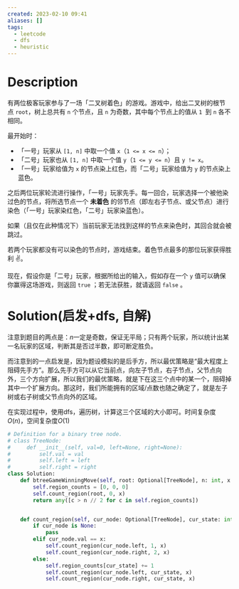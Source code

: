 ```yaml
---
created: 2023-02-10 09:41
aliases: []
tags:
  - leetcode 
  - dfs 
  - heuristic
---
```


# Description

有两位极客玩家参与了一场「二叉树着色」的游戏。游戏中，给出二叉树的根节点 `root`，树上总共有 `n` 个节点，且 `n` 为奇数，其中每个节点上的值从 `1 `到 `n` 各不相同。

最开始时：

* 「一号」玩家从 `[1, n]` 中取一个值 `x`（`1 <= x <= n`）；
* 「二号」玩家也从 `[1, n]` 中取一个值 `y`（`1 <= y <= n`）且 `y != x`。
* 「一号」玩家给值为 `x` 的节点染上红色，而「二号」玩家给值为 `y` 的节点染上蓝色。



之后两位玩家轮流进行操作，「一号」玩家先手。每一回合，玩家选择一个被他染过色的节点，将所选节点一个 **未着色** 的邻节点（即左右子节点、或父节点）进行染色（「一号」玩家染红色，「二号」玩家染蓝色）。

如果（且仅在此种情况下）当前玩家无法找到这样的节点来染色时，其回合就会被跳过。

若两个玩家都没有可以染色的节点时，游戏结束。着色节点最多的那位玩家获得胜利 ✌️。

现在，假设你是「二号」玩家，根据所给出的输入，假如存在一个 `y` 值可以确保你赢得这场游戏，则返回 `true` ；若无法获胜，就请返回 `false` 。

# Solution(启发+dfs, 自解)

注意到题目的两点是：$n$一定是奇数，保证无平局；只有两个玩家，所以统计出某一名玩家的区域，判断其是否过半数，即可断定胜负。

而注意到的一点启发是，因为题设模拟的是后手方，所以最优策略是“最大程度上阻碍先手方”。那么先手方可以从它当前点，向左子节点，右子节点，父节点向外，三个方向扩展，所以我们的最优策略，就是下在这三个点中的某一个，阻碍掉其中一个扩展方向。那这时，我们所能拥有的区域/点数也随之确定了，就是左子树或右子树或父节点向外的区域。

在实现过程中，使用dfs，遍历树，计算这三个区域的大小即可。时间复杂度$O(n)$，空间复杂度$O(1)$

```python
# Definition for a binary tree node.
# class TreeNode:
#     def __init__(self, val=0, left=None, right=None):
#         self.val = val
#         self.left = left
#         self.right = right
class Solution:
    def btreeGameWinningMove(self, root: Optional[TreeNode], n: int, x: int) -> bool:
        self.region_counts = [0, 0, 0]
        self.count_region(root, 0, x)
        return any([c > n // 2 for c in self.region_counts])


    def count_region(self, cur_node: Optional[TreeNode], cur_state: int, x: int) -> None:
        if cur_node is None:
            pass
        elif cur_node.val == x:
            self.count_region(cur_node.left, 1, x)
            self.count_region(cur_node.right, 2, x)
        else:
            self.region_counts[cur_state] += 1
            self.count_region(cur_node.left, cur_state, x)
            self.count_region(cur_node.right, cur_state, x)
```


